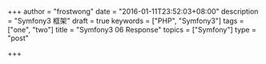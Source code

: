 +++
author = "frostwong"
date = "2016-01-11T23:52:03+08:00"
description = "Symfony3 框架"
draft = true
keywords = ["PHP", "Symfony3"]
tags = ["one", "two"]
title = "Symfony3 06 Response"
topics = ["Symfony"]
type = "post"

+++

